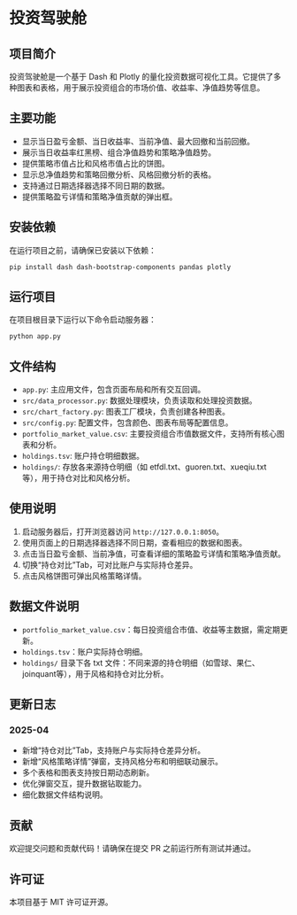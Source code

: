 # 投资驾驶舱

## 项目简介
投资驾驶舱是一个基于 Dash 和 Plotly 的量化投资数据可视化工具。它提供了多种图表和表格，用于展示投资组合的市场价值、收益率、净值趋势等信息。

## 主要功能
- 显示当日盈亏金额、当日收益率、当前净值、最大回撤和当前回撤。
- 展示当日收益率红黑榜、组合净值趋势和策略净值趋势。
- 提供策略市值占比和风格市值占比的饼图。
- 显示总净值趋势和策略回撤分析、风格回撤分析的表格。
- 支持通过日期选择器选择不同日期的数据。
- 提供策略盈亏详情和策略净值贡献的弹出框。

## 安装依赖
在运行项目之前，请确保已安装以下依赖：
```bash
pip install dash dash-bootstrap-components pandas plotly
```

## 运行项目
在项目根目录下运行以下命令启动服务器：
```bash
python app.py
```

## 文件结构
- `app.py`: 主应用文件，包含页面布局和所有交互回调。
- `src/data_processor.py`: 数据处理模块，负责读取和处理投资数据。
- `src/chart_factory.py`: 图表工厂模块，负责创建各种图表。
- `src/config.py`: 配置文件，包含颜色、图表布局等配置信息。
- `portfolio_market_value.csv`: 主要投资组合市值数据文件，支持所有核心图表和分析。
- `holdings.tsv`: 账户持仓明细数据。
- `holdings/`: 存放各来源持仓明细（如 etfdl.txt、guoren.txt、xueqiu.txt 等），用于持仓对比和风格分析。

## 使用说明
1. 启动服务器后，打开浏览器访问 `http://127.0.0.1:8050`。
2. 使用页面上的日期选择器选择不同日期，查看相应的数据和图表。
3. 点击当日盈亏金额、当前净值，可查看详细的策略盈亏详情和策略净值贡献。
4. 切换“持仓对比”Tab，可对比账户与实际持仓差异。
5. 点击风格饼图可弹出风格策略详情。

## 数据文件说明
- `portfolio_market_value.csv`：每日投资组合市值、收益等主数据，需定期更新。
- `holdings.tsv`：账户实际持仓明细。
- `holdings/` 目录下各 txt 文件：不同来源的持仓明细（如雪球、果仁、joinquant等），用于风格和持仓对比分析。

## 更新日志
### 2025-04
- 新增“持仓对比”Tab，支持账户与实际持仓差异分析。
- 新增“风格策略详情”弹窗，支持风格分布和明细联动展示。
- 多个表格和图表支持按日期动态刷新。
- 优化弹窗交互，提升数据钻取能力。
- 细化数据文件结构说明。

## 贡献
欢迎提交问题和贡献代码！请确保在提交 PR 之前运行所有测试并通过。

## 许可证
本项目基于 MIT 许可证开源。
